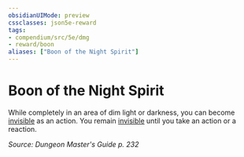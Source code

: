 ```yaml
---
obsidianUIMode: preview
cssclasses: json5e-reward
tags:
- compendium/src/5e/dmg
- reward/boon
aliases: ["Boon of the Night Spirit"]
---
```

# Boon of the Night Spirit

While completely in an area of dim light or darkness, you can become [invisible](5E2014官方资源/规则/conditions.md#invisible) as an action. You remain [invisible](5E2014官方资源/规则/conditions.md#invisible) until you take an action or a reaction. 

*Source: Dungeon Master's Guide p. 232*